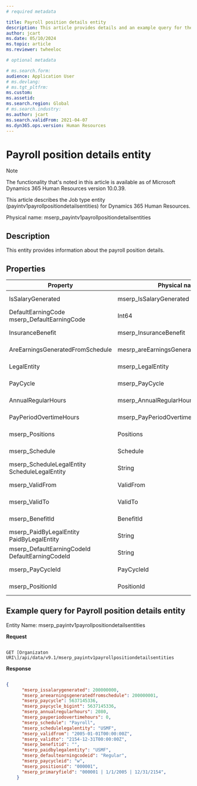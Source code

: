 ```yaml
---
# required metadata

title: Payroll position details entity
description: This article provides details and an example query for the Payroll position details entity in Microsoft Dynamics 365 Human Resources.
author: jcart
ms.date: 05/10/2024
ms.topic: article
ms.reviewer: twheeloc

# optional metadata

# ms.search.form: 
audience: Application User
# ms.devlang: 
# ms.tgt_pltfrm: 
ms.custom: 
ms.assetid: 
ms.search.region: Global
# ms.search.industry: 
ms.author: jcart
ms.search.validFrom: 2021-04-07
ms.dyn365.ops.version: Human Resources
---
```


# Payroll position details entity

> [!NOTE]
> The functionality that's noted in this article is available as of Microsoft Dynamics 365 Human Resources version 10.0.39.

This article describes the Job type entity (payintv1payrollpositiondetailsentities) for Dynamics 365 Human Resources.

Physical name: mserp_payintv1payrollpositiondetailsentities

## Description

This entity provides information about the payroll position details.

## Properties

| Property | Physical name | Type | Use |
|---|---|---|---|
| IsSalaryGenerated|mserp_IsSalaryGenerated| Enum | Read-only |
| DefaultEarningCode mserp_DefaultEarningCode|Int64  | Read-only |
| InsuranceBenefit|mserp_InsuranceBenefit|Int64 | Read-only |
| AreEarningsGeneratedFromSchedule|mesrp_areEarningsGeneratedFromSchedule|Enum | Read-only |
| LegalEntity|mserp_LegalEntity|Int64 | Read-only |
| PayCycle|mserp_PayCycle|Int64 | Read-only |
| AnnualRegularHours|mserp_AnnualRegularHours|Real | Read-only |
| PayPeriodOvertimeHours|mserp_PayPeriodOvertimeHours|Real | Read-only |
| mserp_Positions|Positions|Int64 | Read-only |
| mserp_Schedule|Schedule|String | Read-only |
| mserp_ScheduleLegalEntity ScheduleLegalEntity|String | Read-only |
| mserp_ValidFrom|ValidFrom|Datetime offset | Read-only |
| mserp_ValidTo|ValidTo|Datetime offset | Read-only |
| mserp_BenefitId|BenefitId|String | Read-only |
| mserp_PaidByLegalEntity PaidByLegalEntity|String | Read-only |
| mserp_DefaultEarningCodeId DefaultEarningCodeId|String | Read-only |
| mserp_PayCycleId|PayCycleId|String | Read-only |
| mserp_PositionId|PositionId|String | Read-only |


## Example query for Payroll position details entity

Entity Name: mserp_payintv1payrollpositiondetailsentities

**Request**

```HTTP_

GET [Organizaton URI\]/api/data/v9.1/mserp_payintv1payrollpositiondetailsentities
```

**Response**

```JSON

{  
      "mserp_issalarygenerated": 200000000,  
      "mserp_areearningsgeneratedfromschedule": 200000001,  
      "mserp_paycycle": 5637145336,  
      "mserp_paycycle_bigint": 5637145336,  
      "mserp_annualregularhours": 2080,  
      "mserp_payperiodovertimehours": 0,  
      "mserp_schedule": "Payroll",  
      "mserp_schedulelegalentity": "USMF",  
      "mserp_validfrom": "2005-01-01T00:00:00Z",  
      "mserp_validto": "2154-12-31T00:00:00Z",  
      "mserp_benefitid": "",  
      "mserp_paidbylegalentity": "USMF",  
      "mserp_defaultearningcodeid": "Regular",  
      "mserp_paycycleid": "w",  
      "mserp_positionid": "000001",  
      "mserp_primaryfield": "000001 | 1/1/2005 | 12/31/2154",  
    }
```
